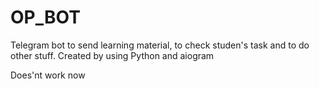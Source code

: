 # OP_BOT
Telegram bot to send learning material, to check studen's task and to do other stuff. Created by using Python and aiogram

Does'nt work now
